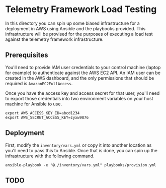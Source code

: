 # Telemetry Framework Load Testing

In this directory you can spin up some biased infrastructure for a deployment
in AWS using Ansible and the playbooks provided. This infrastructure will be
provised for the purposes of executing a load test against the telemetry
framework infrastructure.

## Prerequisites

You'll need to provide IAM user credentials to your control machine (laptop for
example) to authenticate against the AWS EC2 API. An IAM user can be created in
the AWS dashboard, and the only permissions that should be required is
`AmazonEC2FullAccess`.

Once you have the access key and access secret for that user, you'll need to
export those credentials into two environment variables on your host machine
for Ansible to use.

    export AWS_ACCESS_KEY_ID=abcd1234
    export AWS_SECRET_ACCESS_KEY=zyxw9876

## Deployment

First, modify the `inventory/vars.yml` or copy it into another location as
you'll need to pass this to Ansible. Once that is done, you can spin up the
infrastructure with the following command.

    ansible-playbook -e "@./inventory/vars.yml" playbooks/provision.yml

## TODO

<More to follow>
